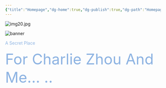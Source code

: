 ```yaml
---
{"title":"Homepage","dg-home":true,"dg-publish":true,"dg-path":"Homepage Fof Digital Garden.md","permalink":"/Homepage Fof Digital Garden/","tags":["gardenEntry"],"dgPassFrontmatter":true,"noteIcon":""}
---
```



![img20.jpg](/img/user/Attached/banner%20pic/img20.jpg)


![banner](https://article.biliimg.com/bfs/article/73022c33642ac789fe6ff23fda39681e3c305de0.jpg)


<div class="title" style="color:#8db3e2">A Secret Place<p><font size="10" color="#8db3e2">For Charlie Zhou And Me... ..</font></p></div>

